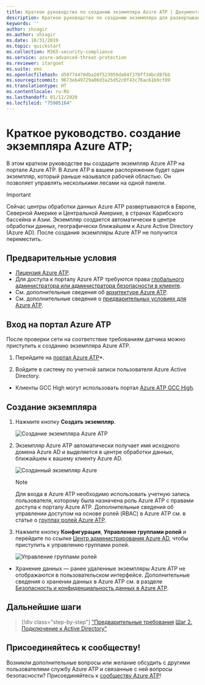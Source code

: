 ```yaml
---
title: Краткое руководство по созданию экземпляра Azure ATP | Документация Майкрософт
description: Краткое руководство по созданию экземпляра для развертывания Azure ATP — первого шага установки Azure ATP.
keywords: ''
author: shsagir
ms.author: shsagir
ms.date: 10/31/2019
ms.topic: quickstart
ms.collection: M365-security-compliance
ms.service: azure-advanced-threat-protection
ms.reviewer: itargoet
ms.suite: ems
ms.openlocfilehash: d50774470dba20f523959da04f370ff34bcd87bb
ms.sourcegitcommit: 9673eb49729a06d3a25d52c0f43c76ac61b9cf89
ms.translationtype: HT
ms.contentlocale: ru-RU
ms.lasthandoff: 01/12/2020
ms.locfileid: "75905164"
---
```

# <a name="quickstart-create-your-azure-atp-instance"></a>Краткое руководство. создание экземпляра Azure ATP;

В этом кратком руководстве вы создадите экземпляр Azure ATP на портале Azure ATP. В Azure ATP в вашем распоряжении будет один экземпляр, который раньше назывался рабочей областью. Он позволяет управлять несколькими лесами на одной панели.

> [!IMPORTANT]
> Сейчас центры обработки данных Azure ATP развертываются в Европе, Северной Америке и Центральной Америке, в странах Карибского бассейна и Азии. Экземпляр создается автоматически в центре обработки данных, географически ближайшем к Azure Active Directory (Azure AD). После создания экземпляры Azure ATP не получится переместить.

## <a name="prerequisites"></a>Предварительные условия

- [Лицензия Azure ATP](atp-technical-faq.md#licensing-and-privacy).
- Для доступа к порталу Azure ATP требуются права [глобального администратора или администратора безопасности в клиенте](https://docs.microsoft.com/azure/active-directory/users-groups-roles/directory-assign-admin-roles#available-roles).
- См. дополнительные сведения об [архитектуре Azure ATP](atp-architecture.md).
- См. дополнительные сведения о [предварительных условиях для Azure ATP](atp-prerequisites.md). 

## <a name="sign-in-to-the-azure-atp-portal"></a>Вход на портал Azure ATP

После проверки сети на соответствие требованиям датчика можно приступить к созданию экземпляра Azure ATP.

1. Перейдите на [портал Azure ATP](https://portal.atp.azure.com)*.

2. Войдите в систему по учетной записи пользователя Azure Active Directory.

* Клиенты GCC High могут использовать портал [Azure ATP GCC High](http://portal.atp.azure.us).  

## <a name="create-your-instance"></a>Создание экземпляра

1. Нажмите кнопку **Создать экземпляр**. 

    ![Создание экземпляра Azure ATP](media/create-instance.png)

2. Экземпляр Azure ATP автоматически получает имя исходного домена Azure AD и выделяется в центре обработки данных, ближайшем к вашему клиенту Azure AD. 

    ![Созданный экземпляр Azure](media/instance-created.png)

    > [!NOTE]
    > Для входа в Azure ATP необходимо использовать учетную запись пользователя, которому была назначена роль Azure ATP с правами доступа к порталу Azure ATP. Дополнительные сведения об управлении доступом на основе ролей (RBAC) в Azure ATP см. в статье о [группах ролей Azure ATP](atp-role-groups.md).
 
3. Нажмите кнопку **Конфигурация**, **Управление группами ролей** и перейдите по ссылке [Центр администрирования Azure AD](https://docs.microsoft.com/azure/active-directory/active-directory-assign-admin-roles-azure-portal), чтобы приступить к управлению группами ролей.

    ![Управление группами ролей](media/creation-manage-role-groups.png)

- Хранение данных — ранее удаленные экземпляры Azure ATP не отображаются в пользовательском интерфейсе. Дополнительные сведения о хранении данных в Azure ATP см. в разделе [Безопасность и конфиденциальность данных в Azure ATP](atp-privacy-compliance.md).

## <a name="next-steps"></a>Дальнейшие шаги

> [!div class="step-by-step"]
> ["Предварительные требования](atp-prerequisites.md)
> [Шаг 2. Подключение к Active Directory"](install-atp-step2.md)

## <a name="join-the-community"></a>Присоединяйтесь к сообществу!

Возникли дополнительные вопросы или желание обсудить с другими пользователями службу Azure ATP и связанные с ней вопросы безопасности? Присоединяйтесь к [сообществу Azure ATP](https://aka.ms/azureatpcommunity)!

